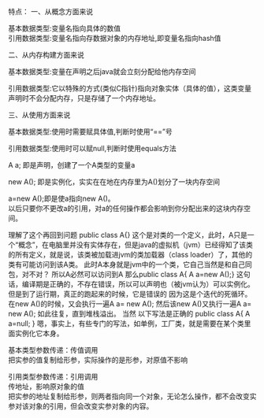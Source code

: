 特点： 
一、从概念方面来说  

基本数据类型:变量名指向具体的数值  
引用数据类型:变量名指向存数据对象的内存地址,即变量名指向hash值  

二、从内存构建方面来说  

基本数据类型:变量在声明之后java就会立刻分配给他内存空间  

引用数据类型:它以特殊的方式(类似C指针)指向对象实体（具体的值），这类变量声明时不会分配内存，只是存储了一个内存地址。  

三、从使用方面来说  

基本数据类型:使用时需要赋具体值,判断时使用“==”号  

引用数据类型:使用时可以赋null,判断时使用equals方法  




A a; 即是声明，创建了一个A类型的变量a  

new A(); 即是实例化，实实在在地在内存里为A()划分了一块内存空间  

a=new A();即是使a指向new A()。  
以后只要你不更改a的引用，对a的任何操作都会影响到你分配出来的这块内存空间。  


理解了这个再回到问题 public class A{}   这个是对类的一个定义，此时，A只是一个“概念”，在电脑里并没有实体存在，但是java的虚拟机（jvm）已经得知了该类的所有定义，就是说，该类被加载进jvm的类加载器（class loader）了，其他的类有可能访问到该A类。 此时A本身就是jvm中的一个类，它自己当然是和自己同包，对不对？ 所以A必然可以访问到A 那么public class A{ A a=new A();} 这句话，编译期是正确的，不存在错误，所以可以声明也（被jvm认为）可以实例化。 但是到了运行期，真正的跑起来的时候，它是错误的 因为这是个迭代的死循环。 在new A()的时候，又会执行一遍A a= new A(); 然后该new A()又执行一遍A a= new A(); 如此往复，直到堆栈溢出。 当然 以下写法是正确的 public class A{ A a=null; } 嗯，事实上，有些专门的写法，如单例，工厂类，就是需要在某个类里面实例化它本身。


基本类型参数传递：传值调用  
把实参的值复制给形参，实际操作的是形参，对原值不影响

引用类型参数传递：引用调用  
传地址，影响原对象的值  
把实参的地址复制给形参，则两者指向同一个对象，无论怎么操作，都不会改变实参对该对象的引用，但会改变实参对象的内容。
